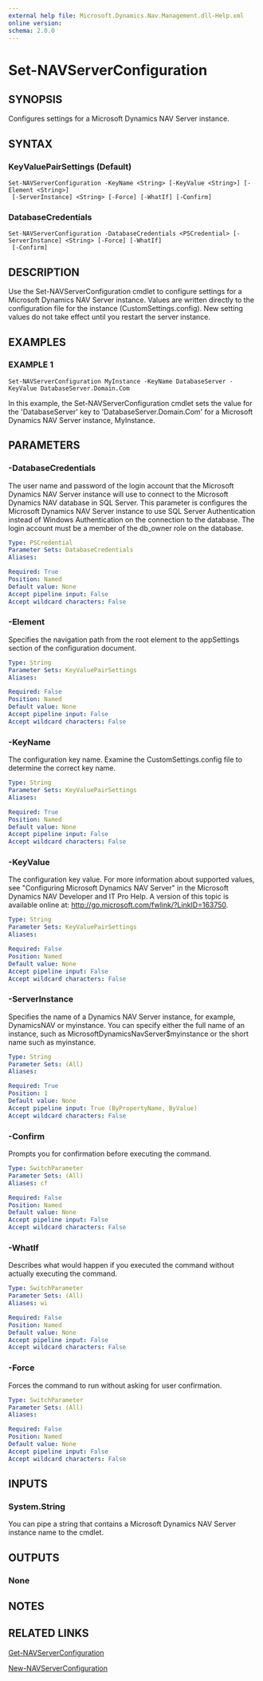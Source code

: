 ```yaml
---
external help file: Microsoft.Dynamics.Nav.Management.dll-Help.xml
online version:
schema: 2.0.0
---
```


# Set-NAVServerConfiguration

## SYNOPSIS
Configures settings for a Microsoft Dynamics NAV Server instance.

## SYNTAX

### KeyValuePairSettings (Default)
```
Set-NAVServerConfiguration -KeyName <String> [-KeyValue <String>] [-Element <String>]
 [-ServerInstance] <String> [-Force] [-WhatIf] [-Confirm]
```

### DatabaseCredentials
```
Set-NAVServerConfiguration -DatabaseCredentials <PSCredential> [-ServerInstance] <String> [-Force] [-WhatIf]
 [-Confirm]
```

## DESCRIPTION
Use the Set-NAVServerConfiguration cmdlet to configure settings for a Microsoft Dynamics NAV Server instance. Values are written directly to the configuration file for the instance (CustomSettings.config). New setting values do not take effect until you restart the server instance.

## EXAMPLES

### EXAMPLE 1
```
Set-NAVServerConfiguration MyInstance -KeyName DatabaseServer -KeyValue DatabaseServer.Domain.Com
```

In this example, the Set-NAVServerConfiguration cmdlet sets the value for the 'DatabaseServer' key to 'DatabaseServer.Domain.Com' for a Microsoft Dynamics NAV Server instance, MyInstance.

## PARAMETERS

### -DatabaseCredentials
The user name and password of the login account that the Microsoft Dynamics NAV Server instance will use to connect to the Microsoft Dynamics NAV database in SQL Server.
This parameter is configures the Microsoft Dynamics NAV Server instance to use SQL Server Authentication instead of Windows Authentication on the connection to the database.
The login account must be a member of the db_owner role on the database.

```yaml
Type: PSCredential
Parameter Sets: DatabaseCredentials
Aliases:

Required: True
Position: Named
Default value: None
Accept pipeline input: False
Accept wildcard characters: False
```

### -Element
Specifies the navigation path from the root element to the appSettings section of the configuration document.

```yaml
Type: String
Parameter Sets: KeyValuePairSettings
Aliases:

Required: False
Position: Named
Default value: None
Accept pipeline input: False
Accept wildcard characters: False
```

### -KeyName
The configuration key name.
Examine the CustomSettings.config file to determine the correct key name.

```yaml
Type: String
Parameter Sets: KeyValuePairSettings
Aliases:

Required: True
Position: Named
Default value: None
Accept pipeline input: False
Accept wildcard characters: False
```

### -KeyValue
The configuration key value.
For more information about supported values, see "Configuring Microsoft Dynamics NAV Server" in the Microsoft Dynamics NAV Developer and IT Pro Help. A version of this topic is available online at: http://go.microsoft.com/fwlink/?LinkID=163750.

```yaml
Type: String
Parameter Sets: KeyValuePairSettings
Aliases:

Required: False
Position: Named
Default value: None
Accept pipeline input: False
Accept wildcard characters: False
```

### -ServerInstance
Specifies the name of a Dynamics NAV Server instance, for example, DynamicsNAV or myinstance.
You can specify either the full name of an instance, such as MicrosoftDynamicsNavServer$myinstance or the short name such as myinstance.

```yaml
Type: String
Parameter Sets: (All)
Aliases:

Required: True
Position: 1
Default value: None
Accept pipeline input: True (ByPropertyName, ByValue)
Accept wildcard characters: False
```

### -Confirm
Prompts you for confirmation before executing the command.

```yaml
Type: SwitchParameter
Parameter Sets: (All)
Aliases: cf

Required: False
Position: Named
Default value: None
Accept pipeline input: False
Accept wildcard characters: False
```

### -WhatIf
Describes what would happen if you executed the command without actually executing the command.

```yaml
Type: SwitchParameter
Parameter Sets: (All)
Aliases: wi

Required: False
Position: Named
Default value: None
Accept pipeline input: False
Accept wildcard characters: False
```

### -Force
Forces the command to run without asking for user confirmation.

```yaml
Type: SwitchParameter
Parameter Sets: (All)
Aliases:

Required: False
Position: Named
Default value: None
Accept pipeline input: False
Accept wildcard characters: False
```

## INPUTS

### System.String
You can pipe a string that contains a Microsoft Dynamics NAV Server instance name to the cmdlet.

## OUTPUTS

### None

## NOTES
## RELATED LINKS
[Get-NAVServerConfiguration](Get-NAVServerConfiguration.md)  

[New-NAVServerConfiguration](Set-NAVServerConfiguration.md)
